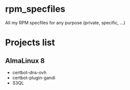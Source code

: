 # rpm_specfiles

All my RPM specfiles for any purpose (private, specific, ...)

# Projects list

## AlmaLinux 8

* certbot-dns-ovh
* certbot-plugin-gandi
* S3QL
